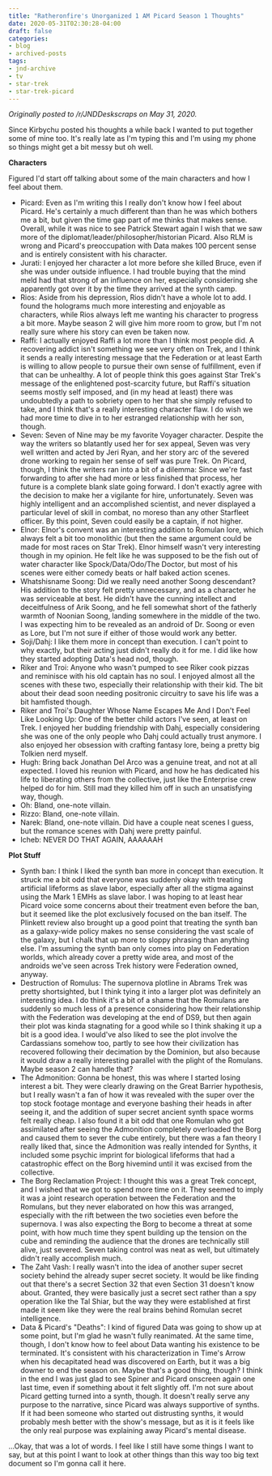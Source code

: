 ```yaml
---
title: "Ratheronfire's Unorganized 1 AM Picard Season 1 Thoughts"
date: 2020-05-31T02:30:28-04:00
draft: false
categories:
- blog
- archived-posts
tags:
- jnd-archive
- tv
- star-trek
- star-trek-picard
---
```


*Originally posted to /r/JNDDeskscraps on May 31, 2020.*

Since Kirbychu posted his thoughts a while back I wanted to put together some of mine too. It's really late as I'm typing this and I'm using my phone so things might get a bit messy but oh well.

**Characters**

Figured I'd start off talking about some of the main characters and how I feel about them.

* Picard: Even as I'm writing this I really don't know how I feel about Picard. He's certainly a much different than than he was which bothers me a bit, but given the time gap part of me thinks that makes sense. Overall, while it was nice to see Patrick Stewart again I wish that we saw more of the diplomat/leader/philosopher/historian Picard. Also RLM is wrong and Picard's preoccupation with Data makes 100 percent sense and is entirely consistent with his character.
* Jurati: I enjoyed her character a lot more before she killed Bruce, even if she was under outside influence. I had trouble buying that the mind meld had that strong of an influence on her, especially considering she apparently got over it by the time they arrived at the synth camp.
* Rios: Aside from his depression, Rios didn't have a whole lot to add. I found the holograms much more interesting and enjoyable as characters, while Rios always left me wanting his character to progress a bit more. Maybe season 2 will give him more room to grow, but I'm not really sure where his story can even be taken now.
* Raffi: I actually enjoyed Raffi a lot more than I think most people did. A recovering addict isn't something we see very often on Trek, and I think it sends a really interesting message that the Federation or at least Earth is willing to allow people to pursue their own sense of fulfillment, even if that can be unhealthy. A lot of people think this goes against Star Trek's message of the enlightened post-scarcity future, but Raffi's situation seems mostly self imposed, and (in my head at least) there was undoubtedly a path to sobriety open to her that she simply refused to take, and I think that's a really interesting character flaw. I do wish we had more time to dive in to her estranged relationship with her son, though.
* Seven: Seven of Nine may be my favorite Voyager character. Despite the way the writers so blatantly used her for sex appeal, Seven was very well written and acted by Jeri Ryan, and her story arc of the severed drone working to regain her sense of self was pure Trek. On Picard, though, I think the writers ran into a bit of a dilemma: Since we're fast forwarding to after she had more or less finished that process, her future is a complete blank slate going forward. I don't exactly agree with the decision to make her a vigilante for hire, unfortunately. Seven was highly intelligent and an accomplished scientist, and never displayed a particular level of skill in combat, no moreso than any other Starfleet officer. By this point, Seven could easily be a captain, if not higher.
* Elnor: Elnor's convent was an interesting addition to Romulan lore, which always felt a bit too monolithic (but then the same argument could be made for most races on Star Trek). Elnor himself wasn't very interesting though in my opinion. He felt like he was supposed to be the fish out of water character like Spock/Data/Odo/The Doctor, but most of his scenes were either comedy beats or half baked action scenes.
* Whatshisname Soong: Did we really need another Soong descendant? His addition to the story felt pretty unnecessary, and as a character he was serviceable at best. He didn't have the cunning intellect and deceitfulness of Arik Soong, and he fell somewhat short of the fatherly warmth of Noonian Soong, landing somewhere in the middle of the two. I was expecting him to be revealed as an android of Dr. Soong or even as Lore, but I'm not sure if either of those would work any better.
* Soji/Dahj: I like them more in concept than execution. I can't point to why exactly, but their acting just didn't really do it for me. I did like how they started adopting Data's head nod, though.
* Riker and Troi: Anyone who wasn't pumped to see Riker cook pizzas and reminisce with his old captain has no soul. I enjoyed almost all the scenes with these two, especially their relationship with their kid. The bit about their dead soon needing positronic circuitry to save his life was a bit hamfisted though.
* Riker and Troi's Daughter Whose Name Escapes Me And I Don't Feel Like Looking Up: One of the better child actors I've seen, at least on Trek. I enjoyed her budding friendship with Dahj, especially considering she was one of the only people who Dahj could actually trust anymore. I also enjoyed her obsession with crafting fantasy lore, being a pretty big Tolkien nerd myself.
* Hugh: Bring back Jonathan Del Arco was a genuine treat, and not at all expected. I loved his reunion with Picard, and how he has dedicated his life to liberating others from the collective, just like the Enterprise crew helped do for him. Still mad they killed him off in such an unsatisfying way, though.
* Oh: Bland, one-note villain.
* Rizzo: Bland, one-note villain.
* Narek: Bland, one-note villain. Did have a couple neat scenes I guess, but the romance scenes with Dahj were pretty painful.
* Icheb: NEVER DO THAT AGAIN, AAAAAAH

**Plot Stuff**

* Synth ban: I think I liked the synth ban more in concept than execution. It struck me a bit odd that everyone was suddenly okay with treating artificial lifeforms as slave labor, especially after all the stigma against using the Mark 1 EMHs as slave labor. I was hoping to at least hear Picard voice some concerns about their treatment even before the ban, but it seemed like the plot exclusively focused on the ban itself. The Plinkett review also brought up a good point that treating the synth ban as a galaxy-wide policy makes no sense considering the vast scale of the galaxy, but I chalk that up more to sloppy phrasing than anything else. I'm assuming the synth ban only comes into play on Federation worlds, which already cover a pretty wide area, and most of the androids we've seen across Trek history were Federation owned, anyway.
* Destruction of Romulus: The supernova plotline in Abrams Trek was pretty shortsighted, but I think tying it into a larger plot was definitely an interesting idea. I do think it's a bit of a shame that the Romulans are suddenly so much less of a presence considering how their relationship with the Federation was developing at the end of DS9, but then again their plot was kinda stagnating for a good while so I think shaking it up a bit is a good idea. I would've also liked to see the plot involve the Cardassians somehow too, partly to see how their civilization has recovered following their decimation by the Dominion, but also because it would draw a really interesting parallel with the plight of the Romulans. Maybe season 2 can handle that?
* The Admonition: Gonna be honest, this was where I started losing interest a bit. They were clearly drawing on the Great Barrier hypothesis, but I really wasn't a fan of how it was revealed with the super over the top stock footage montage and everyone bashing their heads in after seeing it, and the addition of super secret ancient synth space worms felt really cheap. I also found it a bit odd that one Romulan who got assimilated after seeing the Admonition completely overloaded the Borg and caused them to sever the cube entirely, but there was a fan theory I really liked that, since the Admonition was really intended for Synths, it included some psychic imprint for biological lifeforms that had a catastrophic effect on the Borg hivemind until it was excised from the collective.
* The Borg Reclamation Project: I thought this was a great Trek concept, and I wished that we got to spend more time on it. They seemed to imply it was a joint research operation between the Federation and the Romulans, but they never elaborated on how this was arranged, especially with the rift between the two societies even before the supernova. I was also expecting the Borg to become a threat at some point, with how much time they spent building up the tension on the cube and reminding the audience that the drones are technically still alive, just severed. Seven taking control was neat as well, but ultimately didn't really accomplish much.
* The Zaht Vash: I really wasn't into the idea of another super secret society behind the already super secret society. It would be like finding out that there's a secret Section 32 that even Section 31 doesn't know about. Granted, they were basically just a secret sect rather than a spy operation like the Tal Shiar, but the way they were established at first made it seem like they were the real brains behind Romulan secret intelligence.
* Data & Picard's "Deaths": I kind of figured Data was going to show up at some point, but I'm glad he wasn't fully reanimated. At the same time, though, I don't know how to feel about Data wanting his existence to be terminated. It's consistent with his characterization in Time's Arrow when his decapitated head was discovered on Earth, but it was a big downer to end the season on. Maybe that's a good thing, though? I think in the end I was just glad to see Spiner and Picard onscreen again one last time, even if something about it felt slightly off. I'm not sure about Picard getting turned into a synth, though. It doesn't really serve any purpose to the narrative, since Picard was always supportive of synths. If it had been someone who started out distrusting synths, it would probably mesh better with the show's message, but as it is it feels like the only real purpose was explaining away Picard's mental disease.

...Okay, that was a lot of words. I feel like I still have some things I want to say, but at this point I want to look at other things than this way too big text document so I'm gonna call it here.